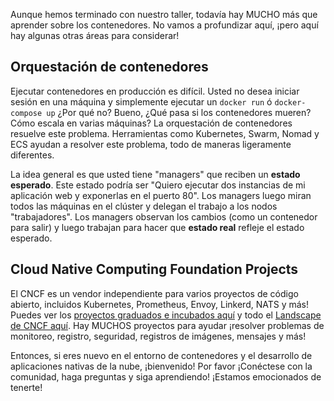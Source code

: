 
Aunque hemos terminado con nuestro taller, todavía hay MUCHO más que aprender sobre los contenedores.
No vamos a profundizar aquí, ¡pero aquí hay algunas otras áreas para considerar!

## Orquestación de contenedores

Ejecutar contenedores en producción es difícil. Usted no desea iniciar sesión en una máquina y simplemente ejecutar un
`docker run` ó `docker-compose up` ¿Por qué no? Bueno, ¿Qué pasa si los contenedores mueren? Cómo
escala en varias máquinas? La orquestación de contenedores resuelve este problema. Herramientas como Kubernetes,
Swarm, Nomad y ECS ayudan a resolver este problema, todo de maneras ligeramente diferentes.

La idea general es que usted tiene "managers" que reciben un **estado esperado**. Este estado podría ser
"Quiero ejecutar dos instancias de mi aplicación web y exponerlas en el puerto 80". Los managers luego miran todos las máquinas en el clúster y delegan el trabajo a los nodos "trabajadores". Los managers observan los cambios (como
un contenedor para salir) y luego trabajan para hacer que **estado real** refleje el estado esperado.


## Cloud Native Computing Foundation Projects

El CNCF es un vendor independiente para varios proyectos de código abierto, incluidos Kubernetes, Prometheus,
Envoy, Linkerd, NATS y más! Puedes ver los [proyectos graduados e incubados aquí](https://www.cncf.io/projects/)
y todo el [Landscape de CNCF aquí](https://landscape.cncf.io/). Hay MUCHOS proyectos para ayudar
¡resolver problemas de monitoreo, registro, seguridad, registros de imágenes, mensajes y más!

Entonces, si eres nuevo en el entorno de contenedores y el desarrollo de aplicaciones nativas de la nube, ¡bienvenido! Por favor ¡Conéctese con la comunidad, haga preguntas y siga aprendiendo! ¡Estamos emocionados de tenerte!
